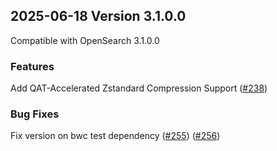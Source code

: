 ## 2025-06-18 Version 3.1.0.0

Compatible with OpenSearch 3.1.0.0

### Features
Add QAT-Accelerated Zstandard Compression Support ([#238](https://github.com/opensearch-project/custom-codecs/pull/238))

### Bug Fixes
Fix version on bwc test dependency ([#255](https://github.com/opensearch-project/custom-codecs/pull/255)) ([#256](https://github.com/opensearch-project/custom-codecs/pull/256))



 